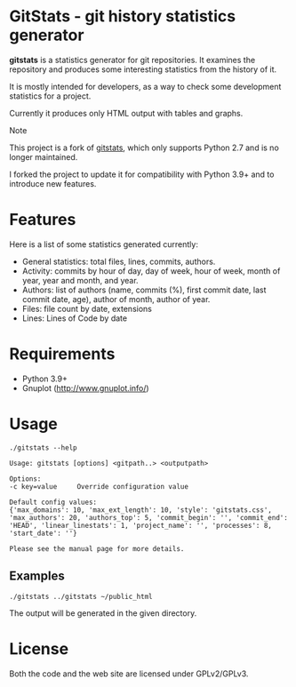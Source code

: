 # GitStats - git history statistics generator

**gitstats** is a statistics generator for git repositories. It examines the repository and produces some interesting statistics from the history of it.

It is mostly intended for developers, as a way to check some development statistics for a project.

Currently it produces only HTML output with tables and graphs.

> [!NOTE]
> This project is a fork of [gitstats](https://github.com/hoxu/gitstats), which only supports Python 2.7 and is no longer maintained.
>
> I forked the project to update it for compatibility with Python 3.9+ and to introduce new features.

Features
========

Here is a list of some statistics generated currently:

* General statistics: total files, lines, commits, authors.
* Activity: commits by hour of day, day of week, hour of week, month of year, year and month, and year.
* Authors: list of authors (name, commits (%), first commit date, last commit date, age), author of month, author of year.
* Files: file count by date, extensions
* Lines: Lines of Code by date

Requirements
============
- Python 3.9+
- Gnuplot (http://www.gnuplot.info/)

Usage
=====

    ./gitstats --help

    Usage: gitstats [options] <gitpath..> <outputpath>

    Options:
    -c key=value     Override configuration value

    Default config values:
    {'max_domains': 10, 'max_ext_length': 10, 'style': 'gitstats.css', 'max_authors': 20, 'authors_top': 5, 'commit_begin': '', 'commit_end': 'HEAD', 'linear_linestats': 1, 'project_name': '', 'processes': 8, 'start_date': ''}

    Please see the manual page for more details.

Examples
--------

    ./gitstats ../gitstats ~/public_html

The output will be generated in the given directory.

License
=======

Both the code and the web site are licensed under GPLv2/GPLv3.

